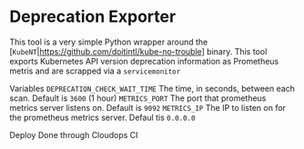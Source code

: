 # Deprecation Exporter


This tool is a very simple Python wrapper around the [`KubeNT`|https://github.com/doitintl/kube-no-trouble] binary. This tool exports Kubernetes API version deprecation information as Prometheus metris and are scrapped via a `servicemonitor`


Variables
`DEPRECATION_CHECK_WAIT_TIME`  The time, in seconds, between each scan. Default is `3600` (1 hour)
`METRICS_PORT`  The port that prometheus metrics server listens on. Default is `9092`
`METRICS_IP`    The IP to listen on for the prometheus metrics server. Defaul tis `0.0.0.0`



Deploy
    Done through Cloudops CI